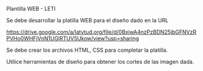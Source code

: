 Plantilla WEB - LETI

Se debe desarrollar la platilla WEB para el diseño dado en la URL

https://drive.google.com/a/latytud.org/file/d/0BxiwA4nzPzBDN25jbGFNVzRPVHo0WHFjVnN1UGlRTUV5Ukow/view?usp=sharing

Se debe crear los archivos HTML, CSS para completar la platilla.

Utilice herramientas de diseño para obtener los cortes de las imagen dada.